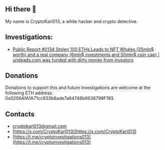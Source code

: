 ## Hi there 👋

My name is CryptoKarl013, a white hacker and crypto detective.

## Investigations:
* [Public Report #0134 Stolen 100 ETHs Leads to NFT Whales (25mln$ worth) and a real company (6mln$ investments and 50mln$ coin cap) | undeads.com was funded with dirty money from investors](https://github.com/cryptokarl013/report-0134-stolen-ETHs-Leads-to-NFT-Whales-and-a-real-company-undeads-com)


## Donations

Donations to support this and future investigations are welcome at the following ETH address: 0x0206AfA1A71cc833b8ade7a94748b6638798F193.

## Contacts
* [cryptokarl013@gmail.com](mailto:cryptokarl013@gmail.com)
* [https://x.com/CryptoKarl013](https://x.com/CryptoKarl013)
* [https://t.me/cryptoinvestigations013](https://t.me/cryptoinvestigations013)
